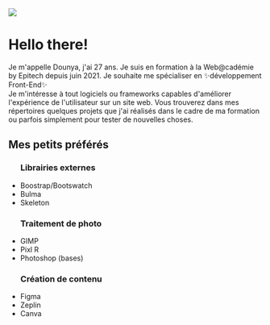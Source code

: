 
<img src="https://user-images.githubusercontent.com/83210905/144855661-25fb0ee5-7cee-4393-9a5f-040f11b2df9c.jpg" />

<h1>Hello there!</h1>

Je m'appelle Dounya, j'ai 27 ans. Je suis en formation à la Web@cadémie by Epitech depuis juin 2021. Je souhaite me spécialiser en ✨développement Front-End✨<br>
Je m'intéresse à tout logiciels ou frameworks capables d'améliorer l'expérience de l'utilisateur sur un site web. Vous trouverez dans mes répertoires quelques projets que j'ai réalisés dans le cadre de ma formation ou parfois simplement pour tester de nouvelles choses.<br> 

<h2>Mes petits préférés</h2>
<ul>
  <h3>Librairies externes</h3>
  <li>Boostrap/Bootswatch</li>
  <li>Bulma</li>
  <li>Skeleton</li>
</ul>
<ul>
  <h3>Traitement de photo</h3>
  <li>GIMP</li>
  <li>Pixl R</li>
  <li>Photoshop (bases)</li>
</ul>
<ul>
  <h3>Création de contenu</h3>
  <li>Figma</li>
  <li>Zeplin</li>
  <li>Canva</li>
 </ul>
